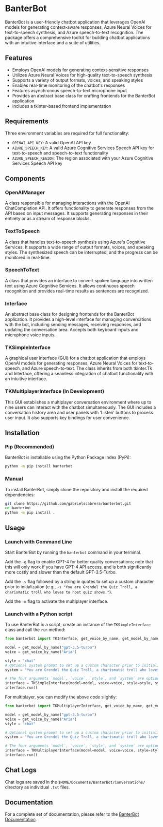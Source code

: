 # BanterBot

BanterBot is a user-friendly chatbot application that leverages OpenAI models for generating context-aware responses, Azure Neural Voices for text-to-speech synthesis, and Azure speech-to-text recognition. The package offers a comprehensive toolkit for building chatbot applications with an intuitive interface and a suite of utilities.

## Features

* Employs OpenAI models for generating context-sensitive responses
* Utilizes Azure Neural Voices for high-quality text-to-speech synthesis
* Supports a variety of output formats, voices, and speaking styles
* Enables real-time monitoring of the chatbot's responses
* Features asynchronous speech-to-text microphone input
* Provides an abstract base class for crafting frontends for the BanterBot application
* Includes a tkinter-based frontend implementation

## Requirements

Three environment variables are required for full functionality:

* `OPENAI_API_KEY`: A valid OpenAI API key
* `AZURE_SPEECH_KEY`: A valid Azure Cognitive Services Speech API key for text-to-speech and speech-to-text functionality
* `AZURE_SPEECH_REGION`: The region associated with your Azure Cognitive Services Speech API key

## Components

### OpenAIManager

A class responsible for managing interactions with the OpenAI ChatCompletion API. It offers functionality to generate responses from the API based on input messages. It supports generating responses in their entirety or as a stream of response blocks.

### TextToSpeech

A class that handles text-to-speech synthesis using Azure's Cognitive Services. It supports a wide range of output formats, voices, and speaking styles. The synthesized speech can be interrupted, and the progress can be monitored in real-time.

### SpeechToText
A class that provides an interface to convert spoken language into written text using Azure Cognitive Services. It allows continuous speech recognition and provides real-time results as sentences are recognized.

### Interface

An abstract base class for designing frontends for the BanterBot application. It provides a high-level interface for managing conversations with the bot, including sending messages, receiving responses, and updating the conversation area. Accepts both keyboard inputs and microphone voice inputs.

### TKSimpleInterface

A graphical user interface (GUI) for a chatbot application that employs OpenAI models for generating responses, Azure Neural Voices for text-to-speech, and Azure speech-to-text. The class inherits from both tkinter.Tk and Interface, offering a seamless integration of chatbot functionality with an intuitive interface.

### TKMultiplayerInterface (In Development)

This GUI establishes a multiplayer conversation environment where up to nine users can interact with the chatbot simultaneously. The GUI includes a conversation history area and user panels with 'Listen' buttons to process user input. It also supports key bindings for user convenience.

## Installation

### Pip (Recommended)

BanterBot is installable using the Python Package Index (PyPi):

```bash
python -m pip install banterbot
```

### Manual

To install BanterBot, simply clone the repository and install the required dependencies:

```bash
git clone https://github.com/gabrielscabrera/banterbot.git
cd banterbot
python -m pip install .
```

## Usage

### Launch with Command Line

Start BanterBot by running the `banterbot` command in your terminal.

Add the `-g` flag to enable GPT-4 for better quality conversations; note that this will only work if you have GPT-4 API access, and is both significantly more costly and slower than the default GPT-3.5-Turbo.

Add the `-s` flag followed by a string in quotes to set up a custom character prior to initialization (e.g., `-s "You are Grendel the Quiz Troll, a charismatic troll who loves to host quiz shows."`).

Add the `-m` flag to activate the multiplayer interface.

### Launch with a Python script

To use BanterBot in a script, create an instance of the `TKSimpleInterface` class and call the `run` method:

```python
from banterbot import TKInterface, get_voice_by_name, get_model_by_name

model = get_model_by_name("gpt-3.5-turbo")
voice = get_voice_by_name("Aria")

style = "chat"
# Optional system prompt to set up a custom character prior to initializing BanterBot.
system = "You are Grendel the Quiz Troll, a charismatic troll who loves to host quiz shows."

# The four arguments `model`, `voice`, `style`, and `system` are optional.
interface = TKSimpleInterface(model=model, voice=voice, style=style, system=system)
interface.run()
```

For multiplayer, you can modify the above code slightly:

```python
from banterbot import TKMultiplayerInterface, get_voice_by_name, get_model_by_name

model = get_model_by_name("gpt-3.5-turbo")
voice = get_voice_by_name("Aria")
style = "chat"

# Optional system prompt to set up a custom character prior to initializing BanterBot.
system = "You are Grendel the Quiz Troll, a charismatic troll who loves to host quiz shows."

# The four arguments `model`, `voice`, `style`, and `system` are optional.
interface = TKMultiplayerInterface(model=model, voice=voice, style=style, system=system)
interface.run()
```

## Chat Logs

Chat logs are saved in the `$HOME/Documents/BanterBot/Conversations/` directory as individual `.txt` files.

## Documentation

For a complete set of documentation, please refer to the [BanterBot Documentation](https://gabrielscabrera.github.io/BanterBot/).
